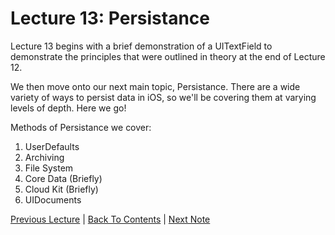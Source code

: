 # Lecture 13: Persistance

Lecture 13 begins with a brief demonstration of a UITextField to demonstrate the principles that were outlined in theory at the end of Lecture 12.

We then move onto our next main topic, Persistance. There are a wide variety of ways to persist data in iOS, so we'll be covering them at varying levels of depth. Here we go!

Methods of Persistance we cover:

1. UserDefaults
2. Archiving
3. File System
4. Core Data (Briefly)
5. Cloud Kit (Briefly)
6. UIDocuments

[Previous Lecture](../Lecture%2012%20-%20Drag%20and%20Drop%20UITableView%20UICollectionView%20and%20UITextField/Part%201%20-%20UITextField.md) | [Back To Contents](https://github.com/Firanus/stanford-iOS-lecture-notes) |  [Next Note](../Lecture%2013%20-%20Persistance/Part%201%20-%20UserDefaults.md)